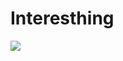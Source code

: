 # Interesthing
![](https://komarev.com/ghpvc/?sillyfelon&style=plastic&abbreviated=true&=PROFILE+VIEWS)
